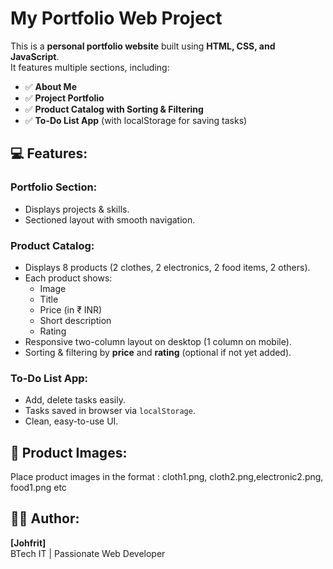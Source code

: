 # My Portfolio Web Project

This is a **personal portfolio website** built using **HTML, CSS, and JavaScript**.  
It features multiple sections, including:

- ✅ **About Me**  
- ✅ **Project Portfolio**  
- ✅ **Product Catalog with Sorting & Filtering**  
- ✅ **To-Do List App** (with localStorage for saving tasks)
## 💻 Features:
### Portfolio Section:
- Displays projects & skills.
- Sectioned layout with smooth navigation.

### Product Catalog:
- Displays 8 products (2 clothes, 2 electronics, 2 food items, 2 others).
- Each product shows:
  - Image
  - Title
  - Price (in ₹ INR)
  - Short description
  - Rating  
- Responsive two-column layout on desktop (1 column on mobile).
- Sorting & filtering by **price** and **rating** (optional if not yet added).

### To-Do List App:
- Add, delete tasks easily.
- Tasks saved in browser via `localStorage`.
- Clean, easy-to-use UI.
## 📸 Product Images:
Place product images in the format : cloth1.png, cloth2.png,electronic2.png, food1.png etc

## 🙋‍♂️ Author:
**[Johfrit]**  
BTech IT | Passionate Web Developer  
